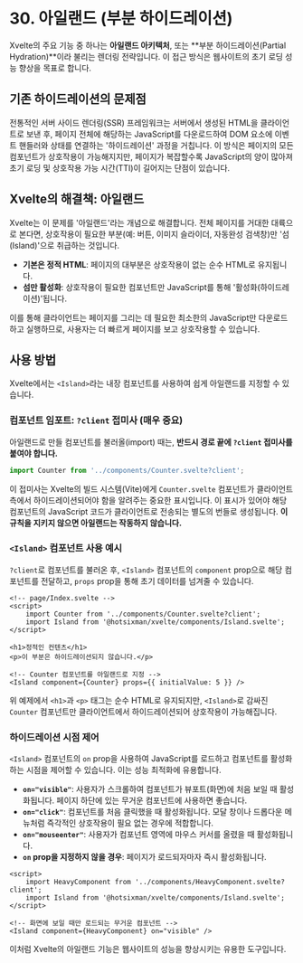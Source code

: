 # 30. 아일랜드 (부분 하이드레이션)

Xvelte의 주요 기능 중 하나는 **아일랜드 아키텍처**, 또는 **부분 하이드레이션(Partial Hydration)**이라 불리는 렌더링 전략입니다. 이 접근 방식은 웹사이트의 초기 로딩 성능 향상을 목표로 합니다.

## 기존 하이드레이션의 문제점

전통적인 서버 사이드 렌더링(SSR) 프레임워크는 서버에서 생성된 HTML을 클라이언트로 보낸 후, 페이지 전체에 해당하는 JavaScript를 다운로드하여 DOM 요소에 이벤트 핸들러와 상태를 연결하는 '하이드레이션' 과정을 거칩니다. 이 방식은 페이지의 모든 컴포넌트가 상호작용이 가능해지지만, 페이지가 복잡할수록 JavaScript의 양이 많아져 초기 로딩 및 상호작용 가능 시간(TTI)이 길어지는 단점이 있습니다.

## Xvelte의 해결책: 아일랜드

Xvelte는 이 문제를 '아일랜드'라는 개념으로 해결합니다. 전체 페이지를 거대한 대륙으로 본다면, 상호작용이 필요한 부분(예: 버튼, 이미지 슬라이더, 자동완성 검색창)만 '섬(Island)'으로 취급하는 것입니다.

- **기본은 정적 HTML**: 페이지의 대부분은 상호작용이 없는 순수 HTML로 유지됩니다.
- **섬만 활성화**: 상호작용이 필요한 컴포넌트만 JavaScript를 통해 '활성화(하이드레이션)'됩니다.

이를 통해 클라이언트는 페이지를 그리는 데 필요한 최소한의 JavaScript만 다운로드하고 실행하므로, 사용자는 더 빠르게 페이지를 보고 상호작용할 수 있습니다.

## 사용 방법

Xvelte에서는 `<Island>`라는 내장 컴포넌트를 사용하여 쉽게 아일랜드를 지정할 수 있습니다.

### 컴포넌트 임포트: `?client` 접미사 (매우 중요)

아일랜드로 만들 컴포넌트를 불러올(import) 때는, **반드시 경로 끝에 `?client` 접미사를 붙여야 합니다.**

```ts
import Counter from '../components/Counter.svelte?client';
```

이 접미사는 Xvelte의 빌드 시스템(Vite)에게 `Counter.svelte` 컴포넌트가 클라이언트 측에서 하이드레이션되어야 함을 알려주는 중요한 표시입니다. 이 표시가 있어야 해당 컴포넌트의 JavaScript 코드가 클라이언트로 전송되는 별도의 번들로 생성됩니다. **이 규칙을 지키지 않으면 아일랜드는 작동하지 않습니다.**

### `<Island>` 컴포넌트 사용 예시

`?client`로 컴포넌트를 불러온 후, `<Island>` 컴포넌트의 `component` prop으로 해당 컴포넌트를 전달하고, `props` prop을 통해 초기 데이터를 넘겨줄 수 있습니다.

```svelte
<!-- page/Index.svelte -->
<script>
    import Counter from '../components/Counter.svelte?client';
    import Island from '@hotsixman/xvelte/components/Island.svelte';
</script>

<h1>정적인 컨텐츠</h1>
<p>이 부분은 하이드레이션되지 않습니다.</p>

<!-- Counter 컴포넌트를 아일랜드로 지정 -->
<Island component={Counter} props={{ initialValue: 5 }} />
```

위 예제에서 `<h1>`과 `<p>` 태그는 순수 HTML로 유지되지만, `<Island>`로 감싸진 `Counter` 컴포넌트만 클라이언트에서 하이드레이션되어 상호작용이 가능해집니다.

### 하이드레이션 시점 제어

`<Island>` 컴포넌트의 `on` prop을 사용하여 JavaScript를 로드하고 컴포넌트를 활성화하는 시점을 제어할 수 있습니다. 이는 성능 최적화에 유용합니다.

-   **`on="visible"`**: 사용자가 스크롤하여 컴포넌트가 뷰포트(화면)에 처음 보일 때 활성화됩니다. 페이지 하단에 있는 무거운 컴포넌트에 사용하면 좋습니다.
-   **`on="click"`**: 컴포넌트를 처음 클릭했을 때 활성화됩니다. 모달 창이나 드롭다운 메뉴처럼 즉각적인 상호작용이 필요 없는 경우에 적합합니다.
-   **`on="mouseenter"`**: 사용자가 컴포넌트 영역에 마우스 커서를 올렸을 때 활성화됩니다.
-   **`on` prop을 지정하지 않을 경우**: 페이지가 로드되자마자 즉시 활성화됩니다.

```svelte
<script>
    import HeavyComponent from '../components/HeavyComponent.svelte?client';
    import Island from '@hotsixman/xvelte/components/Island.svelte';
</script>

<!-- 화면에 보일 때만 로드되는 무거운 컴포넌트 -->
<Island component={HeavyComponent} on="visible" />
```

이처럼 Xvelte의 아일랜드 기능은 웹사이트의 성능을 향상시키는 유용한 도구입니다.
